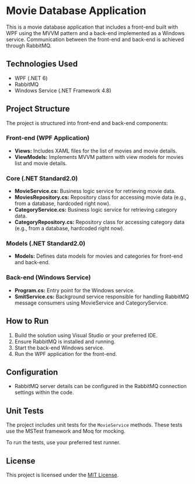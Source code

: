 ﻿# Movie Database Application

This is a movie database application that includes a front-end built with WPF using the MVVM pattern and a back-end implemented as a Windows service. Communication between the front-end and back-end is achieved through RabbitMQ.

## Technologies Used

- WPF (.NET 6)
- RabbitMQ
- Windows Service (.NET Framework 4.8)

## Project Structure

The project is structured into front-end and back-end components:

### Front-end (WPF Application)

- **Views:** Includes XAML files for the list of movies and movie details.
- **ViewModels:** Implements MVVM pattern with view models for movies list and movie details.
### Core (.NET Standard2.0)

- **MovieService.cs:** Business logic service for retrieving movie data.
- **MoviesRepository.cs:** Repository class for accessing movie data (e.g., from a database, hardcoded right now).
- **CategoryService.cs:** Business logic service for retrieving category data.
- **CategoryRepository.cs:** Repository class for accessing category data (e.g., from a database, hardcoded right now).

### Models (.NET Standard2.0)

- **Models:** Defines data models for movies and categories for front-end and back-end.

### Back-end (Windows Service)

- **Program.cs:** Entry point for the Windows service.
- **SmitService.cs:** Background service responsible for handling RabbitMQ message consumers using MovieService and CategoryService.

## How to Run

1. Build the solution using Visual Studio or your preferred IDE.
2. Ensure RabbitMQ is installed and running.
3. Start the back-end Windows service.
4. Run the WPF application for the front-end.

## Configuration

- RabbitMQ server details can be configured in the RabbitMQ connection settings within the code.

## Unit Tests

The project includes unit tests for the `MovieService` methods. These tests use the MSTest framework and Moq for mocking.

To run the tests, use your preferred test runner.

## License

This project is licensed under the [MIT License](LICENSE).